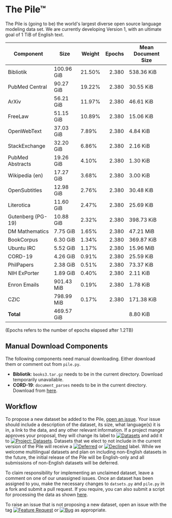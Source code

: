 # The Pile™

The Pile is (going to be) the world's largest diverse open source language modeling data set. We are currently developing Version 1, with an ultimate goal of 1 TiB of English text.


|    Component    |   Size   |Weight|Epochs|Mean Document Size|
|-----------------|----------|------|-----:|------------------|
|Bibliotik        |100.96 GiB|21.50%| 2.380|538.36 KiB        |
|PubMed Central   |90.27 GiB |19.22%| 2.380|30.55 KiB         |
|ArXiv            |56.21 GiB |11.97%| 2.380|46.61 KiB         |
|FreeLaw          |51.15 GiB |10.89%| 2.380|15.06 KiB         |
|OpenWebText      |37.03 GiB |7.89% | 2.380|4.84 KiB          |
|StackExchange    |32.20 GiB |6.86% | 2.380|2.16 KiB          |
|PubMed Abstracts |19.26 GiB |4.10% | 2.380|1.30 KiB          |
|Wikipedia (en)   |17.27 GiB |3.68% | 2.380|3.00 KiB          |
|OpenSubtitles    |12.98 GiB |2.76% | 2.380|30.48 KiB         |
|Literotica       |11.60 GiB |2.47% | 2.380|25.69 KiB         |
|Gutenberg (PG-19)|10.88 GiB |2.32% | 2.380|398.73 KiB        |
|DM Mathematics   |7.75 GiB  |1.65% | 2.380|47.21 MiB         |
|BookCorpus       |6.30 GiB  |1.34% | 2.380|369.87 KiB        |
|Ubuntu IRC       |5.52 GiB  |1.17% | 2.380|15.96 MiB         |
|CORD-19          |4.26 GiB  |0.91% | 2.380|25.59 KiB         |
|PhilPapers       |2.38 GiB  |0.51% | 2.380|73.37 KiB         |
|NIH ExPorter     |1.89 GiB  |0.40% | 2.380|2.11 KiB          |
|Enron Emails     |901.43 MiB|0.19% | 2.380|1.78 KiB          |
|CZIC             |798.99 MiB|0.17% | 2.380|171.38 KiB        |
|**Total**        |469.57 GiB|      |      |8.80 KiB          |




(Epochs refers to the number of epochs elapsed after 1.2TB)



## Manual Download Components

The following components need manual downloading. Either download them or comment out from `pile.py`. 

 - **Bibliotik**: `books3.tar.gz` needs to be in the current directory. Download temporarily unavailable.
 - **CORD-19**: `document_parses` needs to be in the current directory. Download from [here](https://www.kaggle.com/allen-institute-for-ai/CORD-19-research-challenge).

## Workflow

To propose a new dataset be added to the Pile, [open an issue](https://github.com/EleutherAI/The-Pile/issues/new). Your issue should include a description of the dataset, its size, what language(s) it is in, a link to the data, and any other relevant information. If a project manger approves your proposal, they will change its label to [![Datasets](https://img.shields.io/github/labels/EleutherAI/The-Pile/Dataset)](https://github.com/EleutherAI/The-Pile/labels/Dataset) and add it to [![Project: Datasets](https://img.shields.io/badge/Project-Datasets-lightgrey)](https://github.com/EleutherAI/The-Pile/projects/2). Datasets that we elect to not include in the current version of the Pile will receive a [![Deferred](https://img.shields.io/github/labels/EleutherAI/The-Pile/Deferred%20to%20v2)](https://github.com/EleutherAI/The-Pile/labels/Deferred%20to%20v2) or [![Declined](https://img.shields.io/github/labels/EleutherAI/The-Pile/Declined)](https://github.com/EleutherAI/The-Pile/labels/Declined) label. While we welcome multilingual  datasets and plan on including non-English datasets in the future, the initial release of the Pile will be English-only and all submissions of non-English datasets will be deferred.

To claim responsibility for implementing an unclaimed dataset, leave a comment on one of our unassigned issues. Once an dataset has been assigned to you, make the necessary changes to `datsets.py` and `pile.py` in a fork and submit a pull request. If you require, you can also submit a script for processing the data as shown [here](https://github.com/EleutherAI/pile_enron_emails).

To raise an issue that is not proposing a new dataset, open an issue with the tag [![Feature Request](https://img.shields.io/github/labels/EleutherAI/The-Pile/Feature%20Request)](https://github.com/EleutherAI/The-Pile/labels/Feature%20Request) or [![Bug](https://img.shields.io/github/labels/EleutherAI/The-Pile/Bug)](https://github.com/EleutherAI/The-Pile/labels/Bug) as appropriate.
